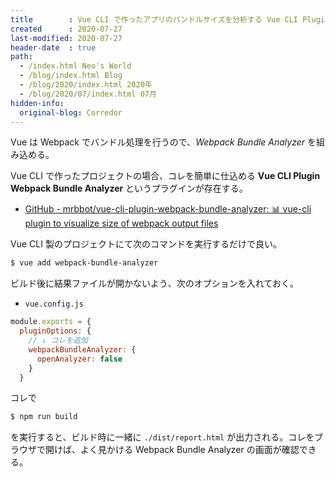 ```yaml
---
title        : Vue CLI で作ったアプリのバンドルサイズを分析する Vue CLI Plugin Webpack Bundle Analyzer
created      : 2020-07-27
last-modified: 2020-07-27
header-date  : true
path:
  - /index.html Neo's World
  - /blog/index.html Blog
  - /blog/2020/index.html 2020年
  - /blog/2020/07/index.html 07月
hidden-info:
  original-blog: Corredor
---
```


Vue は Webpack でバンドル処理を行うので、_Webpack Bundle Analyzer_ を組み込める。

Vue CLI で作ったプロジェクトの場合、コレを簡単に仕込める __Vue CLI Plugin Webpack Bundle Analyzer__ というプラグインが存在する。

- [GitHub - mrbbot/vue-cli-plugin-webpack-bundle-analyzer: 📊 vue-cli plugin to visualize size of webpack output files](https://github.com/mrbbot/vue-cli-plugin-webpack-bundle-analyzer)

Vue CLI 製のプロジェクトにて次のコマンドを実行するだけで良い。

```bash
$ vue add webpack-bundle-analyzer
```

ビルド後に結果ファイルが開かないよう、次のオプションを入れておく。

- `vue.config.js`

```javascript
module.exports = {
  pluginOptions: {
    // ↓ コレを追加
    webpackBundleAnalyzer: {
      openAnalyzer: false
    }
  }
```

コレで

```bash
$ npm run build
```

を実行すると、ビルド時に一緒に `./dist/report.html` が出力される。コレをブラウザで開けば、よく見かける Webpack Bundle Analyzer の画面が確認できる。
